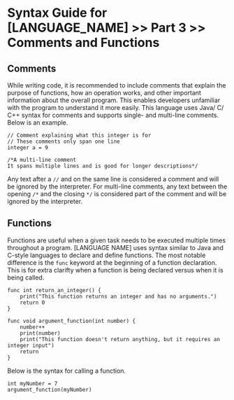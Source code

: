# Syntax Guide for [LANGUAGE_NAME] >> Part 3 >> Comments and Functions

## Comments
While writing code, it is recommended to include comments that explain the purpose of functions, how an operation works, and other important information about the overall program. This enables developers unfamiliar with the program to understand it more easily. This language uses Java/ C/ C++ syntax for comments and supports single- and multi-line comments. Below is an example.
```
// Comment explaining what this integer is for
// These comments only span one line
integer a = 9

/*A multi-line comment
It spans multiple lines and is good for longer descriptions*/
```
Any text after a `//` and on the same line is considered a comment and will be ignored by the interpreter. For multi-line comments, any text between the opening `/*` and the closing `*/` is considered part of the comment and will be ignored by the interpreter.

## Functions
Functions are useful when a given task needs to be executed multiple times throughout a program. [LANGUAGE NAME] uses syntax similar to Java and C-style languages to declare and define functions. The most notable difference is the `func` keyword at the beginning of a function declaration. This is for extra clarifty when a function is being declared versus when it is being called.
```
func int return_an_integer() {
    print("This function returns an integer and has no arguments.")
    return 0
}

func void argument_function(int number) {
    number++
    print(number)
    print("This function doesn't return anything, but it requires an integer input")
    return
}

```
Below is the syntax for calling a function.
```
int myNumber = 7
argument_function(myNumber)
```